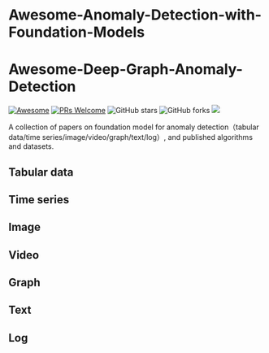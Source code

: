 # Awesome-Anomaly-Detection-with-Foundation-Models

# Awesome-Deep-Graph-Anomaly-Detection

[![Awesome](https://cdn.rawgit.com/sindresorhus/awesome/d7305f38d29fed78fa85652e3a63e154dd8e8829/media/badge.svg)](https://github.com/mala-lab/Awesome-Anomaly-Detection-with-Foundation-Models) 
[![PRs Welcome](https://img.shields.io/badge/PRs-welcome-brightgreen.svg?style=flat-square)](https://github.com/mala-lab/Awesome-Anomaly-Detection-with-Foundation-Models) 
![GitHub stars](https://img.shields.io/github/stars/mala-lab/Awesome-Anomaly-Detection-with-Foundation-Models?color=yellow&label=Stars)
![GitHub forks](https://img.shields.io/github/forks/mala-lab/Awesome-Anomaly-Detection-with-Foundation-Models?color=blue&label=Forks) 
![](https://visitor-badge.glitch.me/badge?page_id=littleTreeme)

A collection of papers on foundation model for anomaly detection（tabular data/time series/image/video/graph/text/log）, and published algorithms and datasets.


## Tabular data




## Time series



## Image



## Video




## Graph




## Text


## Log
